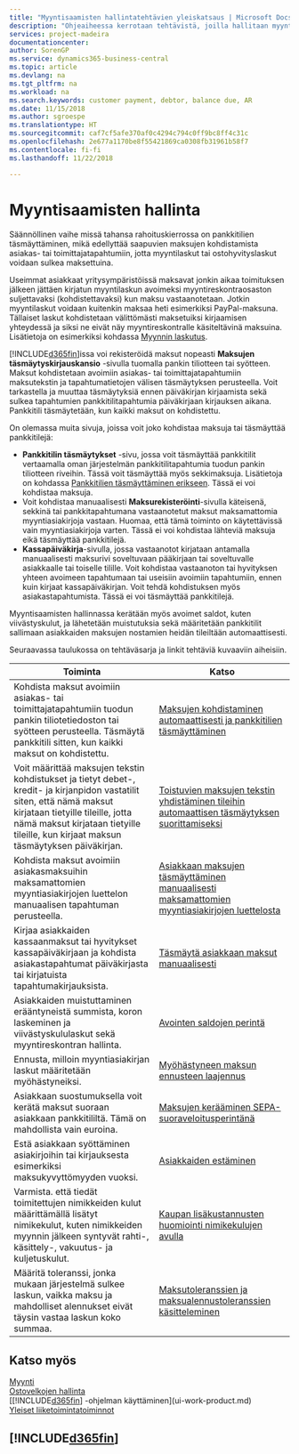 ```yaml
---
title: "Myyntisaamisten hallintatehtävien yleiskatsaus | Microsoft Docs"
description: "Ohjeaiheessa kerrotaan tehtävistä, joilla hallitaan myyntisaamisia ja kohdistetaan maksuja asiakas- ja toimittajatapahtumiin."
services: project-madeira
documentationcenter: 
author: SorenGP
ms.service: dynamics365-business-central
ms.topic: article
ms.devlang: na
ms.tgt_pltfrm: na
ms.workload: na
ms.search.keywords: customer payment, debtor, balance due, AR
ms.date: 11/15/2018
ms.author: sgroespe
ms.translationtype: HT
ms.sourcegitcommit: caf7cf5afe370af0c4294c794c0ff9bc8ff4c31c
ms.openlocfilehash: 2e677a1170be8f55421869ca0308fb31961b58f7
ms.contentlocale: fi-fi
ms.lasthandoff: 11/22/2018

---
```

# <a name="managing-receivables"></a>Myyntisaamisten hallinta
Säännöllinen vaihe missä tahansa rahoituskierrossa on pankkitilien täsmäyttäminen, mikä edellyttää saapuvien maksujen kohdistamista asiakas- tai toimittajatapahtumiin, jotta myyntilaskut tai ostohyvityslaskut voidaan sulkea maksettuina.

Useimmat asiakkaat yritysympäristöissä maksavat jonkin aikaa toimituksen jälkeen jättäen kirjatun myyntilaskun avoimeksi myyntireskontraosaston suljettavaksi (kohdistettavaksi) kun maksu vastaanotetaan. Jotkin myyntilaskut voidaan kuitenkin maksaa heti esimerkiksi PayPal-maksuna. Tällaiset laskut kohdistetaan välittömästi maksetuiksi kirjaamisen yhteydessä ja siksi ne eivät näy myyntireskontralle käsiteltävinä maksuina. Lisätietoja on esimerkiksi kohdassa [Myynnin laskutus](sales-how-invoice-sales.md).  

[!INCLUDE[d365fin](includes/d365fin_md.md)]issa voi rekisteröidä maksut nopeasti **Maksujen täsmäytyskirjauskansio** -sivulla tuomalla pankin tiliotteen tai syötteen. Maksut kohdistetaan avoimiin asiakas- tai toimittajatapahtumiin maksutekstin ja tapahtumatietojen välisen täsmäytyksen perusteella. Voit tarkastella ja muuttaa täsmäytyksiä ennen päiväkirjan kirjaamista sekä sulkea tapahtumien pankkitilitapahtumia päiväkirjaan kirjauksen aikana. Pankkitili täsmäytetään, kun kaikki maksut on kohdistettu.

On olemassa muita sivuja, joissa voit joko kohdistaa maksuja tai täsmäyttää pankkitilejä:

* **Pankkitilin täsmäytykset** -sivu, jossa voit täsmäyttää pankkitilit vertaamalla oman järjestelmän pankkitilitapahtumia tuodun pankin tiliotteen riveihin. Tässä voit täsmäyttää myös sekkimaksuja. Lisätietoja on kohdassa [Pankkitilien täsmäyttäminen erikseen](bank-how-reconcile-bank-accounts-separately.md). Tässä ei voi kohdistaa maksuja.
* Voit kohdistaa manuaalisesti **Maksurekisteröinti**-sivulla käteisenä, sekkinä tai pankkitapahtumana vastaanotetut maksut maksamattomia myyntiasiakirjoja vastaan. Huomaa, että tämä toiminto on käytettävissä vain myyntiasiakirjoja varten. Tässä ei voi kohdistaa lähteviä maksuja eikä täsmäyttää pankkitilejä.
* **Kassapäiväkirja**-sivulla, jossa vastaanotot kirjataan antamalla manuaalisesti maksurivi soveltuvaan pääkirjaan tai soveltuvalle asiakkaalle tai toiselle tilille. Voit kohdistaa vastaanoton tai hyvityksen yhteen avoimeen tapahtumaan tai useisiin avoimiin tapahtumiin, ennen kuin kirjaat kassapäiväkirjan. Voit tehdä kohdistuksen myös asiakastapahtumista. Tässä ei voi täsmäyttää pankkitilejä.  

Myyntisaamisten hallinnassa kerätään myös avoimet saldot, kuten viivästyskulut, ja lähetetään muistutuksia sekä määritetään pankkitilit sallimaan asiakkaiden maksujen nostamien heidän tileiltään automaattisesti.

Seuraavassa taulukossa on tehtäväsarja ja linkit tehtäviä kuvaaviin aiheisiin.  

| Toiminta | Katso |
| --- | --- |
| Kohdista maksut avoimiin asiakas- tai toimittajatapahtumiin tuodun pankin tiliotetiedoston tai syötteen perusteella. Täsmäytä pankkitili sitten, kun kaikki maksut on kohdistettu. |[Maksujen kohdistaminen automaattisesti ja pankkitilien täsmäyttäminen](receivables-apply-payments-auto-reconcile-bank-accounts.md) |
|Voit määrittää maksujen tekstin kohdistukset ja tietyt debet-, kredit- ja kirjanpidon vastatilit siten, että nämä maksut kirjataan tietyille tileille, jotta nämä maksut kirjataan tietyille tileille, kun kirjaat maksun täsmäytyksen päiväkirjan.|[Toistuvien maksujen tekstin yhdistäminen tileihin automaattisen täsmäytyksen suorittamiseksi](receivables-how-map-text-recurring-payments-accounts-auto-reconcilliation.md)|
| Kohdista maksut avoimiin asiakasmaksuihin maksamattomien myyntiasiakirjojen luettelon manuaalisen tapahtuman perusteella. |[Asiakkaan maksujen täsmäyttäminen manuaalisesti maksamattomien myyntiasiakirjojen luettelosta](receivables-how-reconcile-customer-payments-list-unpaid-sales-documents.md) |
| Kirjaa asiakkaiden kassaanmaksut tai hyvitykset kassapäiväkirjaan ja kohdista asiakastapahtumat päiväkirjasta tai kirjatuista tapahtumakirjauksista. |[Täsmäytä asiakkaan maksut manuaalisesti](receivables-how-apply-sales-transactions-manually.md) |
| Asiakkaiden muistuttaminen erääntyneistä summista, koron laskeminen ja viivästyskululaskut sekä myyntireskontran hallinta. |[Avointen saldojen perintä](receivables-collect-outstanding-balances.md) |
| Ennusta, milloin myyntiasiakirjan laskut määritetään myöhästyneiksi. | [Myöhästyneen maksun ennusteen laajennus](ui-extensions-late-payment-prediction.md) |
|Asiakkaan suostumuksella voit kerätä maksut suoraan asiakkaan pankkitililtä. Tämä on mahdollista vain euroina.|[Maksujen kerääminen SEPA-suoraveloitusperintänä](finance-collect-payments-with-sepa-direct-debit.md)|
|Estä asiakkaan syöttäminen asiakirjoihin tai kirjauksesta esimerkiksi maksukyvyttömyyden vuoksi.|[Asiakkaiden estäminen](receivables-how-block-customers.md)|
|Varmista. että tiedät toimitettujen nimikkeiden kulut määrittämällä lisätyt nimikekulut, kuten nimikkeiden myynnin jälkeen syntyvät rahti-, käsittely-, vakuutus- ja kuljetuskulut.|[Kaupan lisäkustannusten huomiointi nimikekulujen avulla](payables-how-assign-item-charges.md)|
|Määritä toleranssi, jonka mukaan järjestelmä sulkee laskun, vaikka maksu ja mahdolliset alennukset eivät täysin vastaa laskun koko summaa.|[Maksutoleranssien ja maksualennustoleranssien käsitteleminen](finance-payment-tolerance-and-payment-discount-tolerance.md)|
## <a name="see-also"></a>Katso myös
[Myynti](sales-manage-sales.md)  
[Ostovelkojen hallinta](payables-manage-payables.md)  
[[!INCLUDE[d365fin](includes/d365fin_md.md)] -ohjelman käyttäminen](ui-work-product.md)  
[Yleiset liiketoimintatoiminnot](ui-across-business-areas.md)

## [!INCLUDE[d365fin](includes/free_trial_md.md)]  

